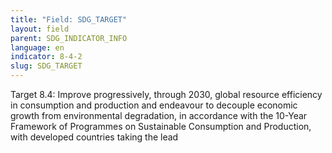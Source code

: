 ```yaml
---
title: "Field: SDG_TARGET"
layout: field
parent: SDG_INDICATOR_INFO
language: en
indicator: 8-4-2
slug: SDG_TARGET
---
```

Target 8.4: Improve progressively, through 2030, global resource efficiency in consumption and production and endeavour to decouple economic growth from environmental degradation, in accordance with the 10-Year Framework of Programmes on Sustainable Consumption and Production, with developed countries taking the lead